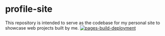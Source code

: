 # profile-site
This repository is intended to serve as the codebase for my personal site to showcase web projects built by me.
[![pages-build-deployment](https://github.com/bhavya-teja/profile-site/actions/workflows/pages/pages-build-deployment/badge.svg)](https://github.com/bhavya-teja/profile-site/actions/workflows/pages/pages-build-deployment)
